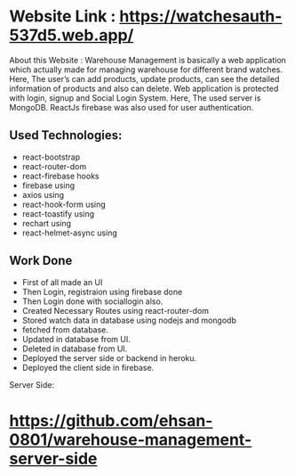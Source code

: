 # Website Link : https://watchesauth-537d5.web.app/

About this Website :
Warehouse Management is basically a web application which actually made for managing warehouse for different brand watches. Here, The user’s can add products, update products, can see the detailed information of products and also can delete. Web application is protected with login, signup and Social Login System. Here, The used server is MongoDB. ReactJs firebase was also used for user authentication.

## Used Technologies:

- react-bootstrap
- react-router-dom
- react-firebase hooks
- firebase using
- axios using
- react-hook-form using
- react-toastify using
- rechart using
- react-helmet-async using

## Work Done

- First of all made an UI
- Then Login, registraion using firebase done
- Then Login done with sociallogin also.
- Created Necessary Routes using react-router-dom
- Stored watch data in database using nodejs and mongodb
- fetched from database.
- Updated in database from UI.
- Deleted in database from UI.
- Deployed the server side or backend in heroku.
- Deployed the client side in firebase.

Server Side:

# https://github.com/ehsan-0801/warehouse-management-server-side
